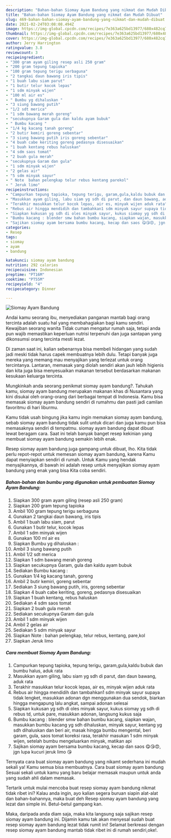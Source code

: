 ```yaml
---
description: "Bahan-bahan Siomay Ayam Bandung yang nikmat dan Mudah Dibuat"
title: "Bahan-bahan Siomay Ayam Bandung yang nikmat dan Mudah Dibuat"
slug: 469-bahan-bahan-siomay-ayam-bandung-yang-nikmat-dan-mudah-dibuat
date: 2021-02-24T03:08:08.494Z
image: https://img-global.cpcdn.com/recipes/7e363a625bd13977/680x482cq70/siomay-ayam-bandung-foto-resep-utama.jpg
thumbnail: https://img-global.cpcdn.com/recipes/7e363a625bd13977/680x482cq70/siomay-ayam-bandung-foto-resep-utama.jpg
cover: https://img-global.cpcdn.com/recipes/7e363a625bd13977/680x482cq70/siomay-ayam-bandung-foto-resep-utama.jpg
author: Jerry Harrington
ratingvalue: 3.8
reviewcount: 3
recipeingredient:
- "300 gram ayam giling resep asli 250 gram"
- "200 gram tepung tapioka"
- "100 gram tepung terigu serbaguna"
- "2 tangkai daun bawang iris tipis"
- "1 buah labu siam parut"
- "1 butir telur kocok lepas"
- "1 sdm minyak wijen"
- "100 ml air es"
- " Bumbu yg dihaluskan "
- "3 siung bawang putih"
- "1/2 sdt merica"
- "1 sdm bawang merah goreng"
- "secukupnya Garam gula dan kaldu ayam bubuk"
- " Bumbu kacang "
- "1/4 kg kacang tanah goreng"
- "2 butir kemiri goreng sebentar"
- "3 siung bawang putih iris goreng sebentar"
- "4 buah cabe keriting goreng pedasnya disesuaikan"
- "1 buah kentang rebus haluskan"
- "4 sdm saos tomat"
- "2 buah gula merah"
- "secukupnya Garam dan gula"
- "1 sdm minyak wijen"
- "2 gelas air"
- "5 sdm minyak sayur"
- " Note  bahan pelengkap telur rebus kentang parekol"
- " Jeruk limo"
recipeinstructions:
- "Campurkan tepung tapioka, tepung terigu, garam,gula,kaldu bubuk dan bumbu halus, aduk rata"
- "Masukkan ayam giling, labu siam yg sdh di parut, dan daun bawang, aduk rata"
- "Terakhir masukkan telur kocok lepas, air es, minyak wijen aduk rata"
- "Rebus air hingga mendidih dan tambahkan1 sdm minyak sayur supaya tidak lengket, masukkan adonan dgn menggunakan dua sendok, biarkan hingga mengapung lalu angkat, sampai adonan selesai"
- "Siapkan kukusan yg sdh di oles minyak sayur, kukus siomay yg sdh di rebus td, untuk pare, masukkan adonan, langsung kukus saja"
- "Bumbu kacang : blender smw bahan bumbu kacang, siapkan wajan, masukkan bumbu kacang yg sdh dihaluskan, minyak sayur, kentang yg sdh dihaluskan dan beri air, masak hingga bumbu mengental, beri garam, gula, saos tomat koreksi rasa, terakhir masukan 1 sdm minyak wijen, setelah bumbu mengeluarkan minyak, matikan api"
- "Sajikan siomay ayam bersama bumbu kacang, kecap dan saos 😋😘😍, jgn lupa kucuri jeruk limo 😘"
categories:
- Resep
tags:
- siomay
- ayam
- bandung

katakunci: siomay ayam bandung 
nutrition: 292 calories
recipecuisine: Indonesian
preptime: "PT16M"
cooktime: "PT55M"
recipeyield: "4"
recipecategory: Dinner

---
```



![Siomay Ayam Bandung](https://img-global.cpcdn.com/recipes/7e363a625bd13977/680x482cq70/siomay-ayam-bandung-foto-resep-utama.jpg)

Andai kamu seorang ibu, menyediakan panganan mantab bagi orang tercinta adalah suatu hal yang membahagiakan bagi kamu sendiri. Kewajiban seorang  wanita Tidak cuman mengatur rumah saja, tetapi anda pun wajib memastikan keperluan nutrisi terpenuhi dan juga santapan yang dikonsumsi orang tercinta mesti lezat.

Di zaman  saat ini, kalian sebenarnya bisa membeli hidangan yang sudah jadi meski tidak harus capek membuatnya lebih dulu. Tetapi banyak juga mereka yang memang mau menyajikan yang terlezat untuk orang tercintanya. Lantaran, memasak yang diolah sendiri akan jauh lebih higienis dan kita juga bisa menyesuaikan makanan tersebut berdasarkan makanan kesukaan keluarga tercinta. 



Mungkinkah anda seorang penikmat siomay ayam bandung?. Tahukah kamu, siomay ayam bandung merupakan makanan khas di Nusantara yang kini disukai oleh orang-orang dari berbagai tempat di Indonesia. Kamu bisa memasak siomay ayam bandung sendiri di rumahmu dan pasti jadi camilan favoritmu di hari liburmu.

Kamu tidak usah bingung jika kamu ingin memakan siomay ayam bandung, sebab siomay ayam bandung tidak sulit untuk dicari dan juga kamu pun bisa memasaknya sendiri di tempatmu. siomay ayam bandung dapat dibuat lewat beragam cara. Saat ini telah banyak banget resep kekinian yang membuat siomay ayam bandung semakin lebih enak.

Resep siomay ayam bandung juga gampang untuk dibuat, lho. Kita tidak perlu repot-repot untuk memesan siomay ayam bandung, karena Kamu dapat menyiapkan sendiri di rumah. Untuk Kamu yang hendak menyajikannya, di bawah ini adalah resep untuk menyajikan siomay ayam bandung yang enak yang bisa Kita coba sendiri.

<!--inarticleads1-->

##### Bahan-bahan dan bumbu yang digunakan untuk pembuatan Siomay Ayam Bandung:

1. Siapkan 300 gram ayam giling (resep asli 250 gram)
1. Siapkan 200 gram tepung tapioka
1. Ambil 100 gram tepung terigu serbaguna
1. Gunakan 2 tangkai daun bawang, iris tipis
1. Ambil 1 buah labu siam, parut
1. Gunakan 1 butir telur, kocok lepas
1. Ambil 1 sdm minyak wijen
1. Gunakan 100 ml air es
1. Siapkan  Bumbu yg dihaluskan :
1. Ambil 3 siung bawang putih
1. Ambil 1/2 sdt merica
1. Siapkan 1 sdm bawang merah goreng
1. Siapkan secukupnya Garam, gula dan kaldu ayam bubuk
1. Sediakan  Bumbu kacang :
1. Gunakan 1/4 kg kacang tanah, goreng
1. Ambil 2 butir kemiri, goreng sebentar
1. Sediakan 3 siung bawang putih, iris, goreng sebentar
1. Siapkan 4 buah cabe keriting, goreng, pedasnya disesuaikan
1. Siapkan 1 buah kentang, rebus haluskan
1. Sediakan 4 sdm saos tomat
1. Siapkan 2 buah gula merah
1. Sediakan secukupnya Garam dan gula
1. Ambil 1 sdm minyak wijen
1. Ambil 2 gelas air
1. Sediakan 5 sdm minyak sayur
1. Siapkan  Note : bahan pelengkap, telur rebus, kentang, pare,kol
1. Siapkan  Jeruk limo




<!--inarticleads2-->

##### Cara membuat Siomay Ayam Bandung:

1. Campurkan tepung tapioka, tepung terigu, garam,gula,kaldu bubuk dan bumbu halus, aduk rata
1. Masukkan ayam giling, labu siam yg sdh di parut, dan daun bawang, aduk rata
1. Terakhir masukkan telur kocok lepas, air es, minyak wijen aduk rata
1. Rebus air hingga mendidih dan tambahkan1 sdm minyak sayur supaya tidak lengket, masukkan adonan dgn menggunakan dua sendok, biarkan hingga mengapung lalu angkat, sampai adonan selesai
1. Siapkan kukusan yg sdh di oles minyak sayur, kukus siomay yg sdh di rebus td, untuk pare, masukkan adonan, langsung kukus saja
1. Bumbu kacang : blender smw bahan bumbu kacang, siapkan wajan, masukkan bumbu kacang yg sdh dihaluskan, minyak sayur, kentang yg sdh dihaluskan dan beri air, masak hingga bumbu mengental, beri garam, gula, saos tomat koreksi rasa, terakhir masukan 1 sdm minyak wijen, setelah bumbu mengeluarkan minyak, matikan api
1. Sajikan siomay ayam bersama bumbu kacang, kecap dan saos 😋😘😍, jgn lupa kucuri jeruk limo 😘




Ternyata cara buat siomay ayam bandung yang nikamt sederhana ini mudah sekali ya! Kamu semua bisa membuatnya. Cara buat siomay ayam bandung Sesuai sekali untuk kamu yang baru belajar memasak maupun untuk anda yang sudah ahli dalam memasak.

Tertarik untuk mulai mencoba buat resep siomay ayam bandung nikmat tidak ribet ini? Kalau anda ingin, ayo kalian segera buruan siapin alat-alat dan bahan-bahannya, maka buat deh Resep siomay ayam bandung yang lezat dan simple ini. Betul-betul gampang kan. 

Maka, daripada anda diam saja, maka kita langsung saja sajikan resep siomay ayam bandung ini. Dijamin kamu tak akan menyesal sudah buat resep siomay ayam bandung lezat tidak rumit ini! Selamat berkreasi dengan resep siomay ayam bandung mantab tidak ribet ini di rumah sendiri,oke!.

